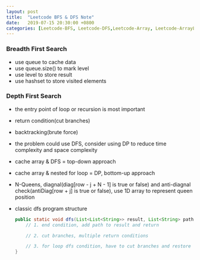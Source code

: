 ```yaml
---
layout: post
title:  "Leetcode BFS & DFS Note"
date:   2019-07-15 20:30:00 +0800
categories: [Leetcode-BFS, Leetcode-DFS,Leetcode-Array, Leetcode-ArrayList, Leetcode-LinkedList, Algorithm]
---
```

### Breadth First Search
- use queue to cache data
- use queue.size() to mark level
- use level to store result
- use hashset to store visited elements

### Depth First Search
- the entry point of loop or recursion is most important
- return condition(cut branches)
- backtracking(brute force)
- the problem could use DFS, consider using DP to reduce time complexity and space complexity
- cache array & DFS = top-down approach
- cache array & nested for loop = DP, bottom-up approach
- N-Queens, diagnal(diag[row - j + N - 1] is true or false) and anti-diagnal check(antiDiag[row + j] is true or false), use 1D array to represent queen position
- classic dfs program structure

    ```java
    public static void dfs(List<List<String>> result, List<String> path, int index) {
        // 1. end condition, add path to result and return

        // 2. cut branches, multiple return conditions

        // 3. for loop dfs condition, have to cut branches and restore state after dfs
    }
    ```